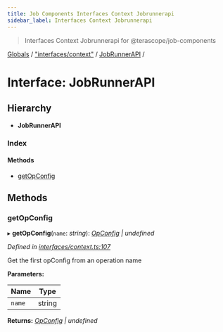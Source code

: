 ```yaml
---
title: Job Components Interfaces Context Jobrunnerapi
sidebar_label: Interfaces Context Jobrunnerapi
---
```


> Interfaces Context Jobrunnerapi for @terascope/job-components

[Globals](../overview.md) / ["interfaces/context"](../modules/_interfaces_context_.md) / [JobRunnerAPI](_interfaces_context_.jobrunnerapi.md) /

# Interface: JobRunnerAPI

## Hierarchy

* **JobRunnerAPI**

### Index

#### Methods

* [getOpConfig](_interfaces_context_.jobrunnerapi.md#getopconfig)

## Methods

###  getOpConfig

▸ **getOpConfig**(`name`: *string*): *[OpConfig](_interfaces_jobs_.opconfig.md) | undefined*

*Defined in [interfaces/context.ts:107](https://github.com/terascope/teraslice/tree/0c8b1cfadd6cd255811e506264906c5373f2ebea/packages/job-components/interfaces/context.ts#L107)*

Get the first opConfig from an operation name

**Parameters:**

Name | Type |
------ | ------ |
`name` | string |

**Returns:** *[OpConfig](_interfaces_jobs_.opconfig.md) | undefined*
